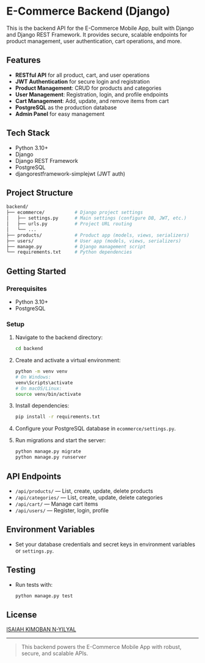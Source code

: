 # E-Commerce Backend (Django)

This is the backend API for the E-Commerce Mobile App, built with Django and Django REST Framework. It provides secure, scalable endpoints for product management, user authentication, cart operations, and more.

## Features

- **RESTful API** for all product, cart, and user operations
- **JWT Authentication** for secure login and registration
- **Product Management**: CRUD for products and categories
- **User Management**: Registration, login, and profile endpoints
- **Cart Management**: Add, update, and remove items from cart
- **PostgreSQL** as the production database
- **Admin Panel** for easy management

## Tech Stack

- Python 3.10+
- Django
- Django REST Framework
- PostgreSQL
- djangorestframework-simplejwt (JWT auth)

## Project Structure

```bash
backend/
├── ecommerce/           # Django project settings
│   ├── settings.py      # Main settings (configure DB, JWT, etc.)
│   ├── urls.py          # Project URL routing
│   └── ...
├── products/            # Product app (models, views, serializers)
├── users/               # User app (models, views, serializers)
├── manage.py            # Django management script
└── requirements.txt     # Python dependencies
```

## Getting Started

### Prerequisites

- Python 3.10+
- PostgreSQL

### Setup

1. Navigate to the backend directory:

   ```sh
   cd backend
   ```

2. Create and activate a virtual environment:

   ```sh
   python -m venv venv
   # On Windows:
   venv\Scripts\activate
   # On macOS/Linux:
   source venv/bin/activate
   ```

3. Install dependencies:

   ```sh
   pip install -r requirements.txt
   ```

4. Configure your PostgreSQL database in `ecommerce/settings.py`.
5. Run migrations and start the server:

   ```sh
   python manage.py migrate
   python manage.py runserver
   ```

## API Endpoints

- `/api/products/` — List, create, update, delete products
- `/api/categories/` — List, create, update, delete categories
- `/api/cart/` — Manage cart items
- `/api/users/` — Register, login, profile

## Environment Variables

- Set your database credentials and secret keys in environment variables or `settings.py`.

## Testing

- Run tests with:

  ```sh
  python manage.py test
  ```

## License

[ISAIAH KIMOBAN N-YILYAL](../LICENSE)

---
> This backend powers the E-Commerce Mobile App with robust, secure, and scalable APIs.
